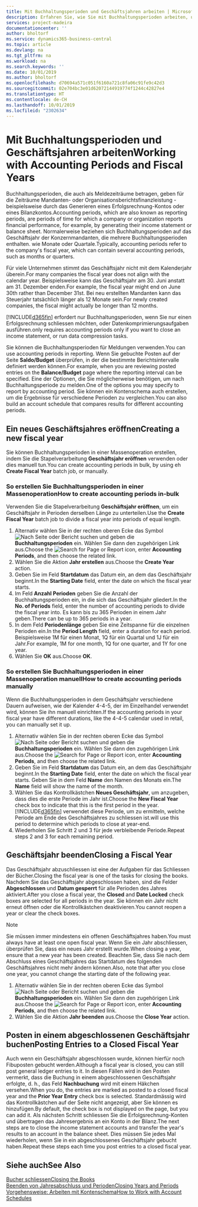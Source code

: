 ```yaml
---
title: Mit Buchhaltungsperioden und Geschäftsjahren arbeiten | Microsoft Docs
description: Erfahren Sie, wie Sie mit Buchhaltungsperioden arbeiten, um festzulegen, wann Ihr Unternehmen über Finanzleistung berichtet.
services: project-madeira
documentationcenter: ''
author: bholtorf
ms.service: dynamics365-business-central
ms.topic: article
ms.devlang: na
ms.tgt_pltfrm: na
ms.workload: na
ms.search.keywords: ''
ms.date: 10/01/2019
ms.author: bholtorf
ms.openlocfilehash: d70694a571c051f6160a721c8fa06c91fe9c42d3
ms.sourcegitcommit: 02e704bc3e01d62072144919774f1244c42827e4
ms.translationtype: HT
ms.contentlocale: de-CH
ms.lasthandoff: 10/01/2019
ms.locfileid: "2302634"
---
```

# <a name="working-with-accounting-periods-and-fiscal-years"></a><span data-ttu-id="3e7c4-103">Mit Buchhaltungsperioden und Geschäftsjahren arbeiten</span><span class="sxs-lookup"><span data-stu-id="3e7c4-103">Working with Accounting Periods and Fiscal Years</span></span>
<span data-ttu-id="3e7c4-104">Buchhaltungsperioden, die auch als Meldezeiträume betragen, geben für die Zeiträume Mandanten- oder Organisationsberichtsfinanzleistung - beispielsweise durch das Generieren eines Erfolgsrechnung-Kontos oder eines Bilanzkontos.</span><span class="sxs-lookup"><span data-stu-id="3e7c4-104">Accounting periods, which are also known as reporting periods, are periods of time for which a company or organization reports financial performance, for example, by generating their income statement or balance sheet.</span></span> <span data-ttu-id="3e7c4-105">Normalerweise beziehen sich Buchhaltungsperioden auf das Geschäftsjahr der Konzernmandanten, die mehrere Buchhaltungsperioden enthalten. wie Monate oder Quartale.</span><span class="sxs-lookup"><span data-stu-id="3e7c4-105">Typically, accounting periods refer to the company's fiscal year, which can contain several accounting periods, such as months or quarters.</span></span>

<span data-ttu-id="3e7c4-106">Für viele Unternehmen stimmt das Geschäftsjahr nicht mit dem Kalenderjahr überein.</span><span class="sxs-lookup"><span data-stu-id="3e7c4-106">For many companies the fiscal year does not align with the calendar year.</span></span> <span data-ttu-id="3e7c4-107">Beispielsweise kann das Geschäftsjahr am 30. Juni anstatt am 31. Dezember enden.</span><span class="sxs-lookup"><span data-stu-id="3e7c4-107">For example, the fiscal year might end on June 30th rather than December 31st.</span></span> <span data-ttu-id="3e7c4-108">Bei neu erstellten Mandanten kann das Steuerjahr tatsächlich länger als 12 Monate  sein.</span><span class="sxs-lookup"><span data-stu-id="3e7c4-108">For newly created companies, the fiscal might actually be longer than 12 months.</span></span> 

[!INCLUDE[d365fin](includes/d365fin_md.md)] <span data-ttu-id="3e7c4-109">erfordert nur Buchhaltungsperioden, wenn Sie nur einen Erfolgsrechnung schliessen möchten, oder Datenkomprimierungsaufgaben ausführen.</span><span class="sxs-lookup"><span data-stu-id="3e7c4-109">only requires accounting periods only if you want to close an income statement, or run data compression tasks.</span></span> 

<span data-ttu-id="3e7c4-110">Sie können die Buchhaltungsperioden für Meldungen verwenden.</span><span class="sxs-lookup"><span data-stu-id="3e7c4-110">You can use accounting periods in reporting.</span></span> <span data-ttu-id="3e7c4-111">Wenn Sie gebuchte Posten auf der Seite **Saldo/Budget** überprüfen, in der die bestimmte Berichtsintervalle definiert werden können.</span><span class="sxs-lookup"><span data-stu-id="3e7c4-111">For example, when you are reviewing posted entries on the **Balance/Budget** page where the reporting interval can be specified.</span></span> <span data-ttu-id="3e7c4-112">Eine der Optionen, die Sie möglicherweise benötigen, um nach Buchhaltungsperiode zu melden.</span><span class="sxs-lookup"><span data-stu-id="3e7c4-112">One of the options you may specify to report by accounting period.</span></span> <span data-ttu-id="3e7c4-113">Sie können ein Kontenschema auch erstellen, um die Ergebnisse für verschiedene Perioden zu vergleichen.</span><span class="sxs-lookup"><span data-stu-id="3e7c4-113">You can also build an account schedule that compares results for different accounting periods.</span></span>

## <a name="creating-a-new-fiscal-year"></a><span data-ttu-id="3e7c4-114">Ein neues Geschäftsjahres eröffnen</span><span class="sxs-lookup"><span data-stu-id="3e7c4-114">Creating a new fiscal year</span></span>
<span data-ttu-id="3e7c4-115">Sie können Buchhaltungsperioden in einer Massenoperation erstellen, indem Sie die Stapelverarbeitung **Geschäftsjahr eröffnen** verwenden oder dies manuell tun.</span><span class="sxs-lookup"><span data-stu-id="3e7c4-115">You can create accounting periods in bulk, by using eh **Create Fiscal Year** batch job, or manually.</span></span>

### <a name="how-to-create-accounting-periods-in-bulk"></a><span data-ttu-id="3e7c4-116">So erstellen Sie Buchhaltungsperioden in einer Massenoperation</span><span class="sxs-lookup"><span data-stu-id="3e7c4-116">How to create accounting periods in-bulk</span></span>
<span data-ttu-id="3e7c4-117">Verwenden Sie die Stapelverarbeitung **Geschäftsjahr eröffnen**, um ein Geschäftsjahr in Perioden derselben Länge zu unterteilen.</span><span class="sxs-lookup"><span data-stu-id="3e7c4-117">Use the **Create Fiscal Year** batch job to divide a fiscal year into periods of equal length.</span></span>  

1. <span data-ttu-id="3e7c4-118">Alternativ wählen Sie in der rechten oberen Ecke das Symbol ![Nach Seite oder Bericht suchen](media/ui-search/search_small.png "Nach Seite oder Bericht suchen") und geben die **Buchhaltungsperioden** ein. Wählen Sie dann den zugehörigen Link aus.</span><span class="sxs-lookup"><span data-stu-id="3e7c4-118">Choose the ![Search for Page or Report](media/ui-search/search_small.png "Search for Page or Report icon") icon, enter **Accounting Periods**, and then choose the related link.</span></span>  
2. <span data-ttu-id="3e7c4-119">Wählen Sie die Aktion **Jahr erstellen** aus.</span><span class="sxs-lookup"><span data-stu-id="3e7c4-119">Choose the **Create Year** action.</span></span>  <!--What about the Scheduling option? Should we mention that? There's also the Report Output Type field...-->
3. <span data-ttu-id="3e7c4-120">Geben Sie im Feld **Startdatum** das Datum ein, an dem das Geschäftsjahr beginnt.</span><span class="sxs-lookup"><span data-stu-id="3e7c4-120">In the **Starting Date** field, enter the date on which the fiscal year starts.</span></span>  
4. <span data-ttu-id="3e7c4-121">Im Feld **Anzahl Perioden** geben Sie die Anzahl der Buchhaltungsperioden ein, in die sich das Geschäftsjahr gliedert.</span><span class="sxs-lookup"><span data-stu-id="3e7c4-121">In the **No. of Periods** field, enter the number of accounting periods to divide the fiscal year into.</span></span> <span data-ttu-id="3e7c4-122">Es kann bis zu 365 Perioden in einem Jahr geben.</span><span class="sxs-lookup"><span data-stu-id="3e7c4-122">There can be up to 365 periods in a year.</span></span>  
5. <span data-ttu-id="3e7c4-123">In dem Feld **Periodenlänge** geben Sie eine Zeitspanne für die einzelnen Perioden ein.</span><span class="sxs-lookup"><span data-stu-id="3e7c4-123">In the **Period Length** field, enter a duration for each period.</span></span> <span data-ttu-id="3e7c4-124">Beispielsweise 1M für einen Monat, 1Q für ein Quartal und 1J für ein Jahr.</span><span class="sxs-lookup"><span data-stu-id="3e7c4-124">For example, 1M for one month, 1Q for one quarter, and 1Y for one year.</span></span>  
6. <span data-ttu-id="3e7c4-125">Wählen Sie **OK** aus.</span><span class="sxs-lookup"><span data-stu-id="3e7c4-125">Choose **OK**.</span></span>  

### <a name="how-to-create-accounting-periods-manually"></a><span data-ttu-id="3e7c4-126">So erstellen Sie Buchhaltungsperioden in einer Massenoperation manuell</span><span class="sxs-lookup"><span data-stu-id="3e7c4-126">How to create accounting periods manually</span></span>
<span data-ttu-id="3e7c4-127">Wenn die Buchhaltungsperioden in dem Geschäftsjahr verschiedene Dauern aufweisen, wie der Kalender 4-4-5, der im Einzelhandel verwendet wird, können Sie ihn manuell einrichten.</span><span class="sxs-lookup"><span data-stu-id="3e7c4-127">If the accounting periods in your fiscal year have different durations, like the 4-4-5 calendar used in retail, you can manually set it up.</span></span>  
  
1. <span data-ttu-id="3e7c4-128">Alternativ wählen Sie in der rechten oberen Ecke das Symbol ![Nach Seite oder Bericht suchen](media/ui-search/search_small.png "Nach Seite oder Bericht suchen") und geben die **Buchhaltungsperioden** ein. Wählen Sie dann den zugehörigen Link aus.</span><span class="sxs-lookup"><span data-stu-id="3e7c4-128">Choose the ![Search for Page or Report](media/ui-search/search_small.png "Search for Page or Report icon") icon, enter **Accounting Periods**, and then choose the related link.</span></span>  
2. <span data-ttu-id="3e7c4-129">Geben Sie im Feld **Startdatum** das Datum ein, an dem das Geschäftsjahr beginnt.</span><span class="sxs-lookup"><span data-stu-id="3e7c4-129">In the **Starting Date** field, enter the date on which the fiscal year starts.</span></span> <span data-ttu-id="3e7c4-130">Geben Sie in dem Feld **Name** den Namen des Monats ein.</span><span class="sxs-lookup"><span data-stu-id="3e7c4-130">The **Name** field will show the name of the month.</span></span>  
3. <span data-ttu-id="3e7c4-131">Wählen Sie das Kontrollkästchen **Neues Geschäftsjahr**, um anzugeben, dass dies die erste Periode im Jahr ist.</span><span class="sxs-lookup"><span data-stu-id="3e7c4-131">Choose the **New Fiscal Year** check box to indicate that this is the first period in the year.</span></span> [!INCLUDE[d365fin](includes/d365fin_md.md)] <span data-ttu-id="3e7c4-132">verwendet diese Periode, um zu ermitteln, welche  Periode am Ende des Geschäftsjahres zu schliessen ist.</span><span class="sxs-lookup"><span data-stu-id="3e7c4-132">will use this period to determine which periods to close at year-end.</span></span>
4. <span data-ttu-id="3e7c4-133">Wiederholen Sie Schritt 2 und 3 für jede verbleibende Periode.</span><span class="sxs-lookup"><span data-stu-id="3e7c4-133">Repeat steps 2 and 3 for each remaining period.</span></span>  

## <a name="closing-a-fiscal-year"></a><span data-ttu-id="3e7c4-134">Geschäftsjahr beenden</span><span class="sxs-lookup"><span data-stu-id="3e7c4-134">Closing a Fiscal Year</span></span>
<span data-ttu-id="3e7c4-135">Das Geschäftsjahr abzuschliessen ist eine der Aufgaben für das Schliessen der Bücher.</span><span class="sxs-lookup"><span data-stu-id="3e7c4-135">Closing the fiscal year is one of the tasks for closing the books.</span></span> <span data-ttu-id="3e7c4-136">Nachdem Sie das Geschäftsjahr abgeschlossen haben, sind die Felder **Abgeschlossen** und **Datum gesperrt** für alle Perioden des Jahres aktiviert.</span><span class="sxs-lookup"><span data-stu-id="3e7c4-136">After you close a fiscal year, the **Closed** and **Date Locked** check boxes are selected for all periods in the year.</span></span> <span data-ttu-id="3e7c4-137">Sie können ein Jahr nicht erneut öffnen oder die Kontrollkästchen deaktivieren.</span><span class="sxs-lookup"><span data-stu-id="3e7c4-137">You cannot reopen a year or clear the check boxes.</span></span>

> [!NOTE]  
>  <span data-ttu-id="3e7c4-138">Sie müssen immer mindestens ein offenen Geschäftsjahres haben.</span><span class="sxs-lookup"><span data-stu-id="3e7c4-138">You must always have at least one open fiscal year.</span></span> <span data-ttu-id="3e7c4-139">Wenn Sie ein Jahr abschliessen, überprüfen Sie, dass ein neues Jahr erstellt wurde.</span><span class="sxs-lookup"><span data-stu-id="3e7c4-139">When closing a year, ensure that a new year has been created.</span></span> <span data-ttu-id="3e7c4-140">Beachten Sie, dass Sie nach dem Abschluss eines Geschäftsjahres das Startdatum des folgenden Geschäftsjahres nicht mehr ändern können.</span><span class="sxs-lookup"><span data-stu-id="3e7c4-140">Also, note that after you close one year, you cannot change the starting date of the following year.</span></span>

1. <span data-ttu-id="3e7c4-141">Alternativ wählen Sie in der rechten oberen Ecke das Symbol ![Nach Seite oder Bericht suchen](media/ui-search/search_small.png "Nach Seite oder Bericht suchen") und geben die **Buchhaltungsperioden** ein. Wählen Sie dann den zugehörigen Link aus.</span><span class="sxs-lookup"><span data-stu-id="3e7c4-141">Choose the ![Search for Page or Report](media/ui-search/search_small.png "Search for Page or Report icon") icon, enter **Accounting Periods**, and then choose the related link.</span></span>  
2. <span data-ttu-id="3e7c4-142">Wählen Sie die Aktion **Jahr beenden** aus.</span><span class="sxs-lookup"><span data-stu-id="3e7c4-142">Choose the **Close Year** action.</span></span>  

## <a name="posting-entries-to-a-closed-fiscal-year"></a><span data-ttu-id="3e7c4-143">Posten in einem abgeschlossenen Geschäftsjahr buchen</span><span class="sxs-lookup"><span data-stu-id="3e7c4-143">Posting Entries to a Closed Fiscal Year</span></span>
<span data-ttu-id="3e7c4-144">Auch wenn ein Geschäftsjahr abgeschlossen wurde, können hierfür noch Fibuposten gebucht werden.</span><span class="sxs-lookup"><span data-stu-id="3e7c4-144">Although a fiscal year is closed, you can still post general ledger entries to it.</span></span> <span data-ttu-id="3e7c4-145">In diesen Fällen wird in den Posten vermerkt, dass die Buchung in einem abgeschlossenen Geschäftsjahr erfolgte, d. h., das Feld **Nachbuchung** wird mit einem Häkchen versehen.</span><span class="sxs-lookup"><span data-stu-id="3e7c4-145">When you do, the entries are marked as posted to a closed fiscal year and the **Prior Year Entry** check box is selected.</span></span> <span data-ttu-id="3e7c4-146">Standardmässig wird das Kontrollkästchen auf der Seite nicht angezeigt, aber Sie können es hinzufügen.</span><span class="sxs-lookup"><span data-stu-id="3e7c4-146">By default, the check box is not displayed on the page, but you can add it.</span></span> <span data-ttu-id="3e7c4-147">Als nächsten Schritt schliessen Sie die Erfolgsrechnung-Konten und übertragen das Jahresergebnis an ein Konto in der Bilanz.</span><span class="sxs-lookup"><span data-stu-id="3e7c4-147">The next steps are to close the income statement accounts and transfer the year's results to an account in the balance sheet.</span></span> <span data-ttu-id="3e7c4-148">Dies müssen Sie jedes Mal wiederholen, wenn Sie in ein abgeschlossenes Geschäftsjahr gebucht haben.</span><span class="sxs-lookup"><span data-stu-id="3e7c4-148">Repeat these steps each time you post entries to a closed fiscal year.</span></span>

## <a name="see-also"></a><span data-ttu-id="3e7c4-149">Siehe auch</span><span class="sxs-lookup"><span data-stu-id="3e7c4-149">See Also</span></span>
[<span data-ttu-id="3e7c4-150">Bucher schliessen</span><span class="sxs-lookup"><span data-stu-id="3e7c4-150">Closing the Books</span></span>](year-close-books.md)  
[<span data-ttu-id="3e7c4-151">Beenden von Jahresabschluss und Perioden</span><span class="sxs-lookup"><span data-stu-id="3e7c4-151">Closing Years and Periods</span></span>](year-close-years-periods.md)  
[<span data-ttu-id="3e7c4-152">Vorgehensweise: Arbeiten mit Kontenschema</span><span class="sxs-lookup"><span data-stu-id="3e7c4-152">How to Work with Account Schedules</span></span>](bi-how-work-account-schedule.md)  
  





